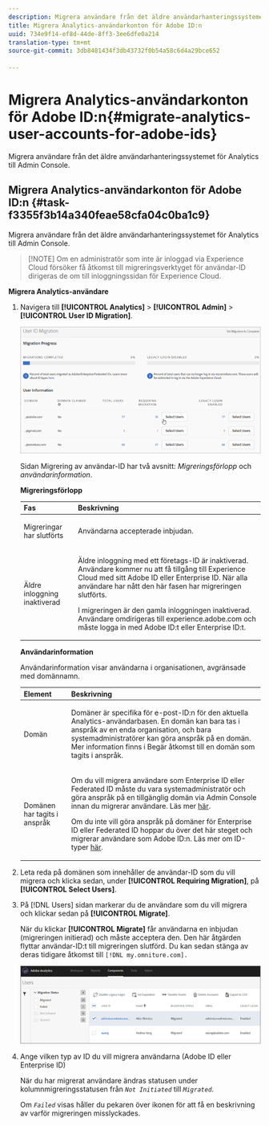 ```yaml
---
description: Migrera användare från det äldre användarhanteringssystemet för Analytics till Admin Console.
title: Migrera Analytics-användarkonton för Adobe ID:n
uuid: 734e9f14-ef8d-44de-8ff3-3ee6dfe0a214
translation-type: tm+mt
source-git-commit: 3db8481434f3db43732f0b54a58c6d4a29bce652

---
```



# Migrera Analytics-användarkonton för Adobe ID:n{#migrate-analytics-user-accounts-for-adobe-ids}

Migrera användare från det äldre användarhanteringssystemet för Analytics till Admin Console.

## Migrera Analytics-användarkonton för Adobe ID:n {#task-f3355f3b14a340feae58cfa04c0ba1c9}

Migrera användare från det äldre användarhanteringssystemet för Analytics till Admin Console.

> [!NOTE] Om en administratör som inte är inloggad via Experience Cloud försöker få åtkomst till migreringsverktyget för användar-ID dirigeras de om till inloggningssidan för Experience Cloud.

**Migrera Analytics-användare**

1. Navigera till **[!UICONTROL Analytics]** > **[!UICONTROL Admin]** > **[!UICONTROL User ID Migration]**.

   ![](assets/migration-progress.png)

   Sidan Migrering av användar-ID har två avsnitt: *Migreringsförlopp* och *användarinformation*.

   **Migreringsförlopp**

   <table id="table_F9F1CFF762C745E198CB075A02BA2DDA"> 
   <thead> 
   <tr> 
      <th colname="col1" class="entry"> Fas </th> 
      <th colname="col2" class="entry"> Beskrivning </th> 
   </tr>
   </thead>
   <tbody> 
   <tr> 
      <td colname="col1"> <p>Migreringar har slutförts </p> </td> 
      <td colname="col2"> <p>Användarna accepterade inbjudan. </p> </td> 
   </tr> 
   <tr> 
      <td colname="col1"> <p>Äldre inloggning inaktiverad </p> </td> 
      <td colname="col2"> <p>Äldre inloggning med ett företags-ID är inaktiverad. Användare kommer nu att få tillgång till Experience Cloud med sitt Adobe ID eller Enterprise ID. När alla användare har nått den här fasen har migreringen slutförts. </p> <p>I migreringen är den gamla inloggningen inaktiverad. Användare omdirigeras till <span class="filepath"> experience.adobe.com</span> och måste logga in med Adobe ID:t eller Enterprise ID:t. </p> </td> 
   </tr> 
   </tbody> 
   </table>

   **Användarinformation**

   Användarinformation visar användarna i organisationen, avgränsade med domännamn.

   <table id="table_3822E27AF81E4A188562FEB5131548A5"> 
   <thead> 
   <tr> 
      <th colname="col1" class="entry"> Element </th> 
      <th colname="col2" class="entry"> Beskrivning </th> 
   </tr>
   </thead>
   <tbody> 
   <tr> 
      <td colname="col1"> <p>Domän </p> </td> 
      <td colname="col2"> <p>Domäner är specifika för e-post-ID:n för den aktuella Analytics-användarbasen. En domän kan bara tas i anspråk av en enda organisation, och bara systemadministratörer kan göra anspråk på en domän. Mer information finns i Begär åtkomst till en domän <a href="https://helpx.adobe.com/enterprise/help/request-access-to-claimed-domain.html"></a>som tagits i anspråk. </p> </td> 
   </tr> 
   <tr> 
      <td colname="col1"> <p>Domänen har tagits i anspråk </p> </td> 
      <td colname="col2"> <p>Om du vill migrera användare som Enterprise ID eller Federated ID måste du vara systemadministratör och göra anspråk på en tillgänglig domän via Admin Console innan du migrerar användare. Läs mer <a href="https://helpx.adobe.com/enterprise/help/identity.html"> här</a>. </p> <p>Om du inte vill göra anspråk på domäner för Enterprise ID eller Federated ID hoppar du över det här steget och migrerar användare som Adobe ID:n. Läs mer om ID-typer <a href="https://helpx.adobe.com/enterprise/help/identity.html"> här</a>. </p> </td> 
   </tr> 
   </tbody> 
   </table>

1. Leta reda på domänen som innehåller de användar-ID som du vill migrera och klicka sedan, under **[!UICONTROL Requiring Migration]**, på **[!UICONTROL Select Users]**.
1. På [!DNL Users] sidan markerar du de användare som du vill migrera och klickar sedan på **[!UICONTROL Migrate]**.

   När du klickar **[!UICONTROL Migrate]** får användarna en inbjudan (migreringen initierad) och måste acceptera den. Den här åtgärden flyttar användar-ID:t till migreringen slutförd. Du kan sedan stänga av deras tidigare åtkomst till `[!DNL my.omniture.com].`

   ![](assets/user-info.png)

1. Ange vilken typ av ID du vill migrera användarna (Adobe ID eller Enterprise ID)

   När du har migrerat användare ändras statusen under kolumnmigreringsstatusen från *`Not Initiated`* till *`Migrated`*.

   Om *`Failed`* visas håller du pekaren över ikonen för att få en beskrivning av varför migreringen misslyckades.
